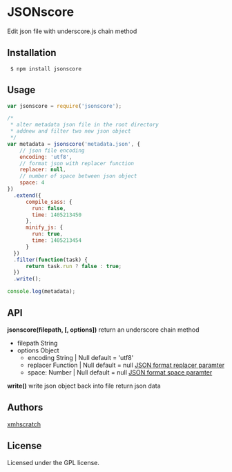 # JSONscore

Edit json file with underscore.js chain method

## Installation
` $ npm install jsonscore`

## Usage
```js
var jsonscore = require('jsonscore');

/* 
 * alter metadata json file in the root directory
 * addnew and filter two new json object
 */
var metadata = jsonscore('metadata.json', {
    // json file encoding 
    encoding: 'utf8',
    // format json with replacer function
    replacer: null,
    // number of space between json object
    space: 4
})
  .extend({
      compile_sass: {
        run: false,
        time: 1405213450
      },
      minify_js: {
        run: true,
        time: 1405213454
      }
  })
  .filter(function(task) {
      return task.run ? false : true;
  })
  .write();

console.log(metadata);

```

## API
**jsonscore(filepath, [, options])** return an underscore chain method
+ filepath String
+ options Object
  + encoding String | Null default = 'utf8'
  + replacer Function | Null default = null [JSON format replacer paramter](https://developer.mozilla.org/en-US/docs/Web/JavaScript/Reference/Global_Objects/JSON/stringify#The_replacer_parameter)
  + space: Number | Null default = null [JSON format space paramter](https://developer.mozilla.org/en-US/docs/Web/JavaScript/Reference/Global_Objects/JSON/stringify#The_space_argument)

**write()** write json object back into file return json data

## Authors
  [xmhscratch](http://github.com/xmhscratch)

## License
Licensed under the GPL license.
